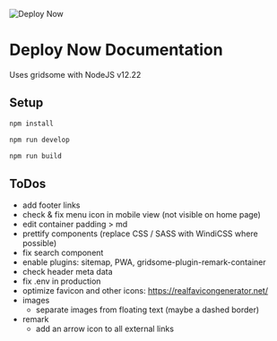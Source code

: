 ![Deploy Now](https://github.com/hunsalz/documentation/actions/workflows/ionos-space.yml/badge.svg?branch=content-first)

# Deploy Now Documentation

Uses gridsome with NodeJS v12.22

## Setup

```bash
npm install
```

```bash
npm run develop
```

```bash
npm run build
```

## ToDos

* add footer links
* check & fix menu icon in mobile view (not visible on home page)
* edit container padding > md
* prettify components (replace CSS / SASS with WindiCSS where possible)
* fix search component
* enable plugins: sitemap, PWA, gridsome-plugin-remark-container
* check header meta data
* fix .env in production
* optimize favicon and other icons: https://realfavicongenerator.net/
* images
  * separate images from floating text (maybe a dashed border)
* remark 
  * add an arrow icon to all external links
